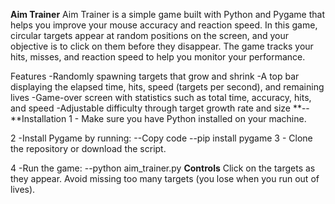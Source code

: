 **Aim Trainer**
Aim Trainer is a simple game built with Python and Pygame that helps you improve your mouse accuracy and reaction speed. In this game, circular targets appear at random positions on the screen, and your objective is to click on them before they disappear. The game tracks your hits, misses, and reaction speed to help you monitor your performance.

Features
-Randomly spawning targets that grow and shrink
-A top bar displaying the elapsed time, hits, speed (targets per second), and remaining lives
-Game-over screen with statistics such as total time, accuracy, hits, and speed
-Adjustable difficulty through target growth rate and size
**--**Installation
1 - Make sure you have Python installed on your machine.

2 -Install Pygame by running:
   --Copy code
   --pip install pygame
3 - Clone the repository or download the script.

4 -Run the game:
    --python aim_trainer.py
**Controls**
Click on the targets as they appear.
Avoid missing too many targets (you lose when you run out of lives).
